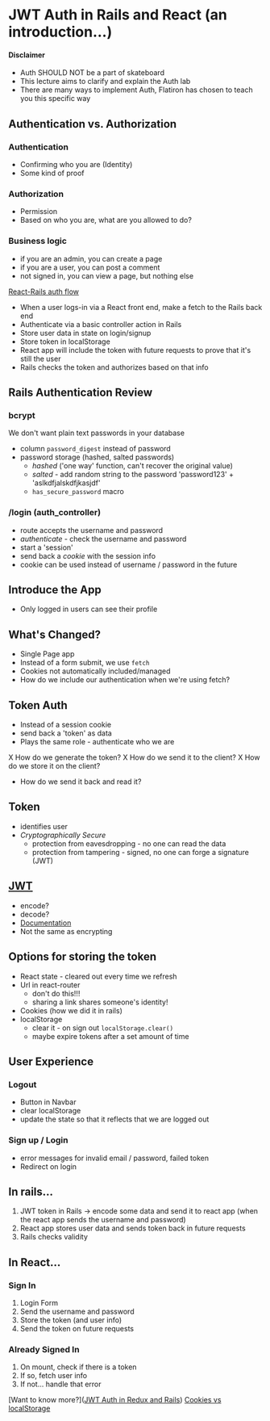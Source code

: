 # JWT Auth in Rails and React (an introduction...)

#### Disclaimer
 - Auth SHOULD NOT be a part of skateboard
 - This lecture aims to clarify and explain the Auth lab
 - There are many ways to implement Auth, Flatiron has chosen to teach you this specific way

## Authentication vs. Authorization

### Authentication
- Confirming who you are (Identity)
- Some kind of proof

### Authorization
- Permission
- Based on who you are, what are you allowed to do?

### Business logic
 - if you are an admin, you can create a page
 - if you are a user, you can post a comment
 - not signed in, you can view a page, but nothing else

[React-Rails auth flow](goo.gl/wamL2x)
- When a user logs-in via a React front end, make a fetch to the Rails back end
- Authenticate via a basic controller action in Rails
- Store user data in state on login/signup
- Store token in localStorage
- React app will include the token with future requests to prove that it's still the user
- Rails checks the token and authorizes based on that info



## Rails Authentication Review

### bcrypt
We don't want plain text passwords in your database
- column `password_digest` instead of password
- password storage (hashed, salted passwords)
  - _hashed_ ('one way' function, can't recover the original value)
  - _salted_ - add random string to the password 'password123' + 'aslkdfjalskdfjkasjdf'
  - `has_secure_password` macro

### /login (auth_controller)
- route accepts the username and password
- _authenticate_ - check the username and password
- start a 'session'
- send back a _cookie_ with the session info
- cookie can be used instead of username / password in the future


## Introduce the App
- Only logged in users can see their profile

## What's Changed?
- Single Page app
- Instead of a form submit, we use `fetch`
- Cookies not automatically included/managed
- How do we include our authentication when we're using fetch?

## Token Auth
- Instead of a session cookie
- send back a 'token' as data
- Plays the same role - authenticate who we are

X How do we generate the token?
X How do we send it to the client?
X How do we store it on the client?
- How do we send it back and read it?

## Token
- identifies user
- _Cryptographically Secure_
  - protection from eavesdropping - no one can read the data
  - protection from tampering - signed, no one can forge a signature (JWT)

## [JWT](https://jwt.io/)
 - encode?
 - decode?
 - [Documentation](https://github.com/jwt/ruby-jwt)
 - Not the same as encrypting

## Options for storing the token
  - React state - cleared out every time we refresh
  - Url in react-router
    - don't do this!!!
    - sharing a link shares someone's identity!
  - Cookies (how we did it in rails)
  - localStorage
      - clear it - on sign out `localStorage.clear()`
      - maybe expire tokens after a set amount of time


## User Experience

### Logout
- Button in Navbar
- clear localStorage
- update the state so that it reflects that we are logged out

### Sign up / Login
- error messages for invalid email / password, failed token
- Redirect on login

## In rails...
1. JWT token in Rails -> encode some data and send it to react app (when the react app sends the username and password)
2. React app stores user data and sends token back in future  requests
3. Rails checks validity

## In React...
### Sign In
1. Login Form
2. Send the username and password
3. Store the token (and user info)
4. Send the token on future requests

### Already Signed In
1. On mount, check if there is a token
2. If so, fetch user info
3. If not... handle that error


[Want to know more?]([JWT Auth in Redux and Rails](https://github.com/learn-co-curriculum/jwt-auth-rails))
[Cookies vs localStorage](https://stormpath.com/blog/where-to-store-your-jwts-cookies-vs-html5-web-storage)

